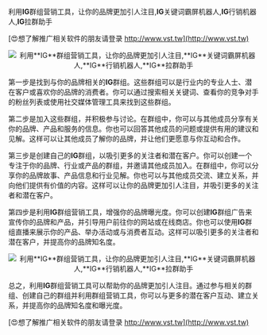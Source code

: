 利用**IG**群组营销工具，让你的品牌更加引人注目,**IG**关键词霸屏机器人,**IG**行销机器人,**IG**拉群助手

[😍想了解推广相关软件的朋友请登录 http://www.vst.tw](http://www.vst.tw)

 <center><img src="https://vst.tw/MP4/tuiguang/png/3.png" alt="利用**IG**群组营销工具，让你的品牌更加引人注目,**IG**关键词霸屏机器人,**IG**行销机器人,**IG**拉群助手"></center>

第一步是找到与你的品牌相关的**IG**群组。这些群组可以是行业内的专业人士、潜在客户或喜欢你的品牌的消费者。你可以通过搜索相关关键词、查看你的竞争对手的粉丝列表或使用社交媒体管理工具来找到这些群组。

第二步是加入这些群组，并积极参与讨论。在群组中，你可以与其他成员分享有关你的品牌、产品和服务的信息。你也可以回答其他成员的问题或提供有用的建议和见解。这样可以让其他成员了解你的品牌，并让他们更愿意与你互动和合作。

第三步是创建自己的**IG**群组，以吸引更多的关注者和潜在客户。你可以创建一个专注于你的品牌、行业或产品的群组，并邀请其他成员加入。在群组中，你可以分享你的品牌故事、产品信息和行业见解。你也可以与其他成员交流、建立关系，并向他们提供有价值的内容。这样可以让你的品牌更加引人注目，并吸引更多的关注者和潜在客户。

第四步是利用**IG**群组营销工具，增强你的品牌曝光度。你可以创建**IG**群组广告来宣传你的品牌和产品，并引导用户前往你的网站或在线商店。你也可以使用**IG**群组直播来展示你的产品、举办活动或与消费者互动。这样可以吸引更多的关注者和潜在客户，并提高你的品牌知名度。

 <center><img src="https://vst.tw/MP4/tuiguang/png/3.png" alt="利用**IG**群组营销工具，让你的品牌更加引人注目,**IG**关键词霸屏机器人,**IG**行销机器人,**IG**拉群助手"></center>

总之，利用**IG**群组营销工具可以帮助你的品牌更加引人注目。通过参与相关的群组、创建自己的群组并利用群组营销工具，你可以与更多的潜在客户互动、建立关系，并提高你的品牌知名度和曝光度。

[😍想了解推广相关软件的朋友请登录 http://www.vst.tw](http://www.vst.tw)



